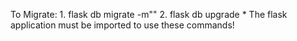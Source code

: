 To Migrate:
	1. flask db migrate -m""
	2. flask db upgrade
	* The flask application must be imported to use these commands!